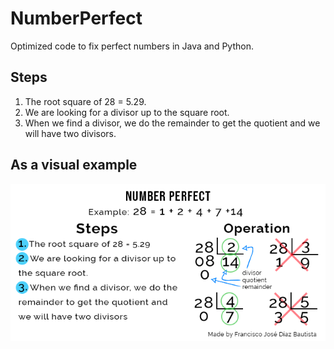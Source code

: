 # NumberPerfect
Optimized code to fix perfect numbers in Java and Python.
## Steps
1. The root square of 28 = 5.29.
2. We are looking for a divisor up to the square root.
3. When we find a divisor, we do the remainder to get the quotient and we will have two divisors.
## As a visual example
![See Number-Perfect.png](Number%20Perfect.png)
